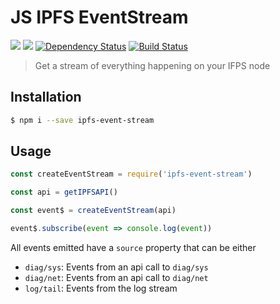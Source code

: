 # JS IPFS EventStream

[![](https://img.shields.io/badge/project-IPFS-blue.svg?style=flat-square)](http://ipfs.io/) [![](https://img.shields.io/badge/freenode-%23ipfs-blue.svg?style=flat-square)](http://webchat.freenode.net/?channels=%23ipfs)
[![Dependency Status](https://david-dm.org/Dignifiedquire/js-ipfs-event-stream.svg?style=flat-square)](https://david-dm.org/Dignifiedquire/js-ipfs-event-stream)
[![Build Status](https://img.shields.io/travis/Dignifiedquire/js-ipfs-event-stream/master.svg?style=flat-square)](https://travis-ci.org/Dignifiedquire/js-ipfs-event-stream)


> Get a stream of everything happening on your IFPS node

## Installation

```bash
$ npm i --save ipfs-event-stream
```

## Usage

```js
const createEventStream = require('ipfs-event-stream')

const api = getIPFSAPI()

const event$ = createEventStream(api)

event$.subscribe(event => console.log(event))
```

All events emitted have a `source` property that can be either

* `diag/sys`: Events from an api call to `diag/sys`
* `diag/net`: Events from an api call to `diag/net`
* `log/tail`: Events from the log stream
